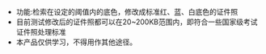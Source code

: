 - 功能:检索在设定的阈值内的底色，修改成标准红、蓝、白底色的证件照
- 目前测试修改后的证件照都可以在20~200KB范围内，即符合一些国家级考试证件照处理标准
- 本产品仅供学习，不得用作其他途径。